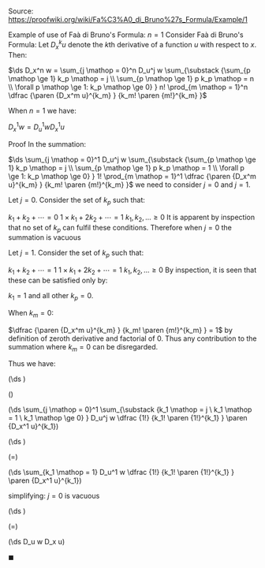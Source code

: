 # 

Source: https://proofwiki.org/wiki/Fa%C3%A0_di_Bruno%27s_Formula/Example/1

Example of use of Faà di Bruno's Formula: $n = 1$
Consider Faà di Bruno's Formula:
Let $D_x^k u$ denote the $k$th derivative of a function $u$ with respect to $x$.
Then:

$\ds D_x^n w = \sum_{j \mathop = 0}^n D_u^j w \sum_{\substack {\sum_{p \mathop \ge 1} k_p \mathop = j \\ \sum_{p \mathop \ge 1} p k_p \mathop = n \\ \forall p \mathop \ge 1: k_p \mathop \ge 0} } n! \prod_{m \mathop = 1}^n \dfrac {\paren {D_x^m u}^{k_m} } {k_m! \paren {m!}^{k_m} }$

When $n = 1$ we have:

$D_x^1 w = D_u^1 w D_x^1 u$


Proof
In the summation:

$\ds \sum_{j \mathop = 0}^1 D_u^j w \sum_{\substack {\sum_{p \mathop \ge 1} k_p \mathop = j \\ \sum_{p \mathop \ge 1} p k_p \mathop = 1 \\ \forall p \ge 1: k_p \mathop \ge 0} } 1! \prod_{m \mathop = 1}^1 \dfrac {\paren {D_x^m u}^{k_m} } {k_m! \paren {m!}^{k_m} }$
we need to consider $j = 0$ and $j = 1$.

Let $j = 0$.
Consider the set of $k_p$ such that:

$k_1 + k_2 + \cdots = 0$
$1 \times k_1 + 2 k_2 + \cdots = 1$
$k_1, k_2, \ldots \ge 0$
It is apparent by inspection that no set of $k_p$ can fulfil these conditions.
Therefore when $j = 0$ the summation is vacuous

Let $j = 1$.
Consider the set of $k_p$ such that:

$k_1 + k_2 + \cdots = 1$
$1 \times k_1 + 2 k_2 + \cdots = 1$
$k_1, k_2, \ldots \ge 0$
By inspection, it is seen that these can be satisfied only by:

$k_1 = 1$
and all other $k_p = 0$.

When $k_m = 0$:

$\dfrac {\paren {D_x^m u}^{k_m} } {k_m! \paren {m!}^{k_m} } = 1$
by definition of zeroth derivative and factorial of $0$.
Thus any contribution to the summation where $k_m = 0$ can be disregarded.

Thus we have:














\(\ds \)

\(\)







\(\ds \sum_{j \mathop = 0}^1 \sum_{\substack {k_1 \mathop = j \\ k_1 \mathop = 1 \\ k_1 \mathop \ge 0} } D_u^j w \dfrac {1!} {k_1! \paren {1!}^{k_1} } \paren {D_x^1 u}^{k_1}\)




















\(\ds \)

\(=\)







\(\ds \sum_{k_1 \mathop = 1} D_u^1 w \dfrac {1!} {k_1! \paren {1!}^{k_1} } \paren {D_x^1 u}^{k_1}\)





simplifying: $j = 0$ is vacuous














\(\ds \)

\(=\)







\(\ds D_u w D_x u\)









$\blacksquare$





